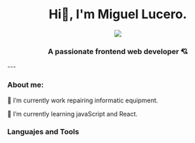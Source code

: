 <div id="header" align="center">
  <h1> Hi👋, I'm Miguel Lucero.</h1>
  <img src="https://media.giphy.com/media/v1.Y2lkPTc5MGI3NjExMDgyMGFkMzFkNzhkYzE4MDFmY2M5NjdkMDQ1YjFhOGM3ODRmOGJmMSZlcD12MV9pbnRlcm5hbF9naWZzX2dpZklkJmN0PWc/13HBDT4QSTpveU/giphy.gif">
  <h3>A passionate frontend web developer 💘</h3>
  </div>
---
<div id="About" background="black">
  <h3> About me:</h3>
  <p>🔭 I’m currently work repairing informatic equipment.</p>
  <p>🌱 I’m currently learning javaScript and React.</p>
  
  <h3> Languajes and Tools </h3>
    </div>
  
  
  
<!--
**LuceroMiguel/LuceroMiguel** is a ✨ _special_ ✨ repository because its `README.md` (this file) appears on your GitHub profile.

Here are some ideas to get you started:

- 🔭 I’m currently work repairing informatic equipment
- 🌱 I’m currently learning ...
- 👯 I’m looking to collaborate on ...
- 🤔 I’m looking for help with ...
- 💬 Ask me about ...
- 📫 How to reach me: ...
- 😄 Pronouns: ...
- ⚡ Fun fact: ...
-->
